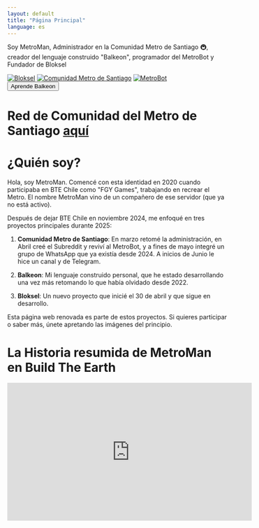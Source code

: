 ```yaml
---
layout: default
title: "Página Principal"
language: es
---
```


<div class="profile-box">
  <div class="profile-text">
    <p>Soy MetroMan, Administrador en la Comunidad Metro de Santiago 🚇, creador del lenguaje construido "Balkeon", programador del MetroBot y Fundador de Bloksel</p>
  </div> 
  <div class="image-collage">
    <a href="https://www.bloksel.com"><img src="https://github.com/user-attachments/assets/9189e36c-2a1d-474a-97a3-6517b9d4d775" alt="Bloksel"></a>
    <a href="https://miniurl.cl/comunidadmetrostgo"><img src="https://github.com/user-attachments/assets/f2c8ffcf-4abd-4d9f-bb61-d6813428bc47" alt="Comunidad Metro de Santiago"></a>
    <a href="#"><img src="https://github.com/user-attachments/assets/1b2434bd-3021-4694-82e9-f532146e169e" alt="MetroBot"></a>
  </div>
</div>

<button class="button-82-pushable" role="button" onclick="location.href='balkeon'">
  <span class="button-82-shadow"></span>
  <span class="button-82-edge"></span>
  <span class="button-82-front text">
    Aprende Balkeon
  </span>
</button>

# Red de Comunidad del Metro de Santiago [aquí](https://www.metroman.me/comunidades/comunidad-metro-de-santiago/)

# ¿Quién soy?

Hola, soy MetroMan. Comencé con esta identidad en 2020 cuando participaba en BTE Chile como "FGY Games", trabajando en recrear el Metro. El nombre MetroMan vino de un compañero de ese servidor (que ya no está activo).

Después de dejar BTE Chile en noviembre 2024, me enfoqué en tres proyectos principales durante 2025:

1. **Comunidad Metro de Santiago**: En marzo retomé la administración, en Abril creé el Subreddit y reviví al MetroBot, y a fines de mayo integré un grupo de WhatsApp que ya existía desde 2024. A inicios de Junio le hice un canal y de Telegram.

2. **Balkeon**: Mi lenguaje construido personal, que he estado desarrollando una vez más retomando lo que había olvidado desde 2022.

3. **Bloksel**: Un nuevo proyecto que inicié el 30 de abril y que sigue en desarrollo. 

Esta página web renovada es parte de estos proyectos. Si quieres participar o saber más, únete apretando las imágenes del principio.

# La Historia resumida de MetroMan en Build The Earth 

<iframe width="560" height="315" 
        src="https://www.youtube.com/embed/si=jOR72ySq-RhYo4nu" 
        frameborder="0" 
        allow="accelerometer; autoplay; clipboard-write; encrypted-media; gyroscope; picture-in-picture" 
        allowfullscreen>
</iframe> 
